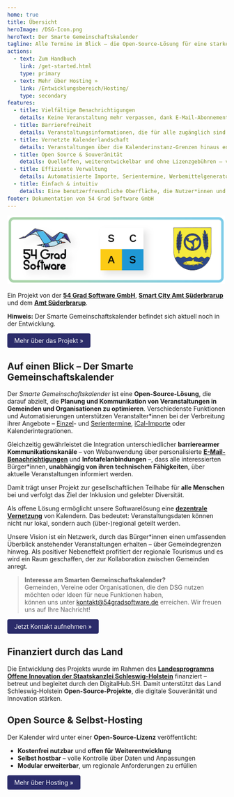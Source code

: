 ```yaml
---
home: true
title: Übersicht
heroImage: /DSG-Icon.png
heroText: Der Smarte Gemeinschaftskalender
tagline: Alle Termine im Blick – die Open-Source-Lösung für eine starke Gemeinschaft
actions:
  - text: Zum Handbuch
    link: /get-started.html
    type: primary
  - text: Mehr über Hosting »
    link: /Entwicklungsbereich/Hosting/
    type: secondary
features:
  - title: Vielfältige Benachrichtigungen
    details: Keine Veranstaltung mehr verpassen, dank E-Mail-Abonnements, Webseiten-Integrationen und mehr.
  - title: Barrierefreiheit
    details: Veranstaltungsinformationen, die für alle zugänglich sind. Inklusiv und benutzerfreundlich mit Kern-UX-Grundlage.
  - title: Vernetzte Kalenderlandschaft
    details: Veranstaltungen über die Kalenderinstanz-Grenzen hinaus entdecken. Die unabhängig geführten Kalender lassen sich miteinander vernetzen.
  - title: Open Source & Souveränität
    details: Quelloffen, weiterentwickelbar und ohne Lizenzgebühren – volle Datenhoheit für Betreiber*innen.
  - title: Effiziente Verwaltung
    details: Automatisierte Importe, Serientermine, Werbemittelgenerator und vieles mehr.
  - title: Einfach & intuitiv
    details: Eine benutzerfreundliche Oberfläche, die Nutzer*innen und Veranstalter*innen gerne benutzen.
footer: Dokumentation von 54 Grad Software GmbH 
---
```


<img src="./DSG-Kooperation.png" alt="Logos der 3 Kooperationspartner" style="width:500px;"> 

Ein Projekt von der [**54 Grad Software GmbH**](https://54gradsoftware.de), [**Smart City Amt Süderbrarup**](https://smartcityamtsuederbrarup.de/) und dem [**Amt Süderbrarup**](https://www.amt-suederbrarup.de/).

**Hinweis:** Der Smarte Gemeinschaftskalender befindet sich aktuell noch in der Entwicklung.

<a href="./Einführung/" style="
  display:inline-block;
  padding:8px 16px;
  background-color:#2b2c6a;
  color:white;
  text-decoration:none;
  border-radius:4px;">Mehr über das Projekt »
</a>

## Auf einen Blick – Der Smarte Gemeinschaftskalender

Der *Smarte Gemeinschaftskalender* ist eine **Open-Source-Lösung**, die darauf abzielt, die **Planung und Kommunikation von Veranstaltungen in Gemeinden und Organisationen zu optimieren**. Verschiedenste Funktionen und Automatisierungen unterstützen Veranstalter\*innen bei der Verbreitung ihrer Angebote – [Einzel](./Terminverwaltung/Einzeltermine/README.md)- und [Serientermine](./Terminverwaltung/Serientermine/README.md), [iCal-Importe](./Terminverwaltung/iCal-Dateien/README.md) oder Kalenderintegrationen.

Gleichzeitig gewährleistet die Integration unterschiedlicher **barrierearmer Kommunikationskanäle** – von Webanwendung über personalisierte [**E-Mail-Benachrichtigungen**](./DSG%20Funktionen/#E-Mail-Benachrichtigungen) und **Infotafelanbindungen** –, dass alle interessierten Bürger\*innen, **unabhängig von ihren technischen Fähigkeiten**, über aktuelle Veranstaltungen informiert werden. 

Damit trägt unser Projekt zur gesellschaftlichen Teilhabe für **alle Menschen** bei und verfolgt das Ziel der Inklusion und gelebter Diversität. 

Als offene Lösung ermöglicht unsere Softwarelösung eine [**dezentrale Vernetzung**](./Einführung/#Föderation-einzelner-Kalenderinstanzen) von Kalendern. Das bedeutet: Veranstaltungsdaten können nicht nur lokal, sondern auch (über-)regional geteilt werden.

Unsere Vision ist ein Netzwerk, durch das Bürger*innen einen umfassenden Überblick anstehender Veranstaltungen erhalten – über Gemeindegrenzen hinweg. Als positiver Nebeneffekt profitiert der regionale Tourismus und es wird ein Raum geschaffen, der zur Kollaboration zwischen Gemeinden anregt.


> **Interesse am Smarten Gemeinschaftskalender?**  
> Gemeinden, Vereine oder Organisationen, die den DSG nutzen möchten oder Ideen für neue Funktionen haben,  
> können uns unter [kontakt@54gradsoftware.de](mailto:kontakt@54gradsoftware.de) erreichen.
> Wir freuen uns auf Ihre Nachricht!

<a href="mailto:kontakt@54gradsoftware.de" style="
  display:inline-block;
  padding:8px 16px;
  background-color:#2b2c6a;
  color:white;
  text-decoration:none;
  border-radius:4px;">Jetzt Kontakt aufnehmen »
</a>

## Finanziert durch das Land

Die Entwicklung des Projekts wurde im Rahmen des [**Landesprogramms Offene Innovation der Staatskanzlei Schleswig-Holstein**](https://digitalhub.sh/de/call-for-concept-zum-landesprogramm-offene-innovation) finanziert – betreut und begleitet durch den DigitalHub.SH. 
Damit unterstützt das Land Schleswig‑Holstein **Open-Source-Projekte**, die digitale Souveränität und Innovation stärken. 

## Open Source & Selbst-Hosting

Der Kalender wird unter einer **Open-Source-Lizenz** veröffentlicht:  
- **Kostenfrei nutzbar** und **offen für Weiterentwicklung**  
- **Selbst hostbar** – volle Kontrolle über Daten und Anpassungen  
- **Modular erweiterbar**, um regionale Anforderungen zu erfüllen  

<a href="./Entwicklungsbereich/Hosting/" style="
  display:inline-block;
  padding:8px 16px;
  background-color:#2b2c6a;
  color:white;
  text-decoration:none;
  border-radius:4px;">Mehr über Hosting »
</a>

